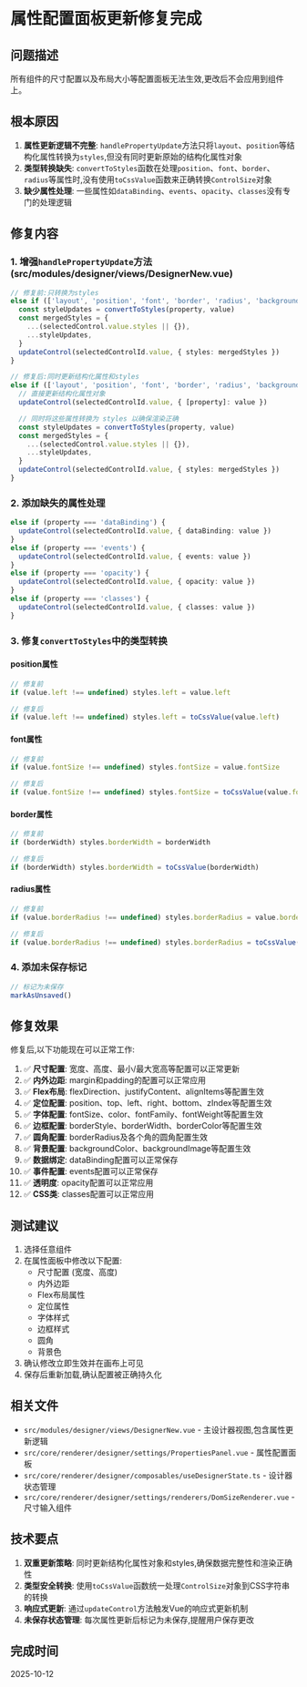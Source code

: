 # 属性配置面板更新修复完成

## 问题描述

所有组件的尺寸配置以及布局大小等配置面板无法生效,更改后不会应用到组件上。

## 根本原因

1. **属性更新逻辑不完整**: `handlePropertyUpdate`方法只将`layout`、`position`等结构化属性转换为`styles`,但没有同时更新原始的结构化属性对象
2. **类型转换缺失**: `convertToStyles`函数在处理`position`、`font`、`border`、`radius`等属性时,没有使用`toCssValue`函数来正确转换`ControlSize`对象
3. **缺少属性处理**: 一些属性如`dataBinding`、`events`、`opacity`、`classes`没有专门的处理逻辑

## 修复内容

### 1. 增强`handlePropertyUpdate`方法 (src/modules/designer/views/DesignerNew.vue)

```typescript
// 修复前:只转换为styles
else if (['layout', 'position', 'font', 'border', 'radius', 'background'].includes(property)) {
  const styleUpdates = convertToStyles(property, value)
  const mergedStyles = {
    ...(selectedControl.value.styles || {}),
    ...styleUpdates,
  }
  updateControl(selectedControlId.value, { styles: mergedStyles })
}

// 修复后:同时更新结构化属性和styles
else if (['layout', 'position', 'font', 'border', 'radius', 'background'].includes(property)) {
  // 直接更新结构化属性对象
  updateControl(selectedControlId.value, { [property]: value })

  // 同时将这些属性转换为 styles 以确保渲染正确
  const styleUpdates = convertToStyles(property, value)
  const mergedStyles = {
    ...(selectedControl.value.styles || {}),
    ...styleUpdates,
  }
  updateControl(selectedControlId.value, { styles: mergedStyles })
}
```

### 2. 添加缺失的属性处理

```typescript
else if (property === 'dataBinding') {
  updateControl(selectedControlId.value, { dataBinding: value })
}
else if (property === 'events') {
  updateControl(selectedControlId.value, { events: value })
}
else if (property === 'opacity') {
  updateControl(selectedControlId.value, { opacity: value })
}
else if (property === 'classes') {
  updateControl(selectedControlId.value, { classes: value })
}
```

### 3. 修复`convertToStyles`中的类型转换

#### position属性

```typescript
// 修复前
if (value.left !== undefined) styles.left = value.left

// 修复后
if (value.left !== undefined) styles.left = toCssValue(value.left)
```

#### font属性

```typescript
// 修复前
if (value.fontSize !== undefined) styles.fontSize = value.fontSize

// 修复后
if (value.fontSize !== undefined) styles.fontSize = toCssValue(value.fontSize)
```

#### border属性

```typescript
// 修复前
if (borderWidth) styles.borderWidth = borderWidth

// 修复后
if (borderWidth) styles.borderWidth = toCssValue(borderWidth)
```

#### radius属性

```typescript
// 修复前
if (value.borderRadius !== undefined) styles.borderRadius = value.borderRadius

// 修复后
if (value.borderRadius !== undefined) styles.borderRadius = toCssValue(value.borderRadius)
```

### 4. 添加未保存标记

```typescript
// 标记为未保存
markAsUnsaved()
```

## 修复效果

修复后,以下功能现在可以正常工作:

1. ✅ **尺寸配置**: 宽度、高度、最小/最大宽高等配置可以正常更新
2. ✅ **内外边距**: margin和padding的配置可以正常应用
3. ✅ **Flex布局**: flexDirection、justifyContent、alignItems等配置生效
4. ✅ **定位配置**: position、top、left、right、bottom、zIndex等配置生效
5. ✅ **字体配置**: fontSize、color、fontFamily、fontWeight等配置生效
6. ✅ **边框配置**: borderStyle、borderWidth、borderColor等配置生效
7. ✅ **圆角配置**: borderRadius及各个角的圆角配置生效
8. ✅ **背景配置**: backgroundColor、backgroundImage等配置生效
9. ✅ **数据绑定**: dataBinding配置可以正常保存
10. ✅ **事件配置**: events配置可以正常保存
11. ✅ **透明度**: opacity配置可以正常应用
12. ✅ **CSS类**: classes配置可以正常应用

## 测试建议

1. 选择任意组件
2. 在属性面板中修改以下配置:
   - 尺寸配置 (宽度、高度)
   - 内外边距
   - Flex布局属性
   - 定位属性
   - 字体样式
   - 边框样式
   - 圆角
   - 背景色
3. 确认修改立即生效并在画布上可见
4. 保存后重新加载,确认配置被正确持久化

## 相关文件

- `src/modules/designer/views/DesignerNew.vue` - 主设计器视图,包含属性更新逻辑
- `src/core/renderer/designer/settings/PropertiesPanel.vue` - 属性配置面板
- `src/core/renderer/designer/composables/useDesignerState.ts` - 设计器状态管理
- `src/core/renderer/designer/settings/renderers/DomSizeRenderer.vue` - 尺寸输入组件

## 技术要点

1. **双重更新策略**: 同时更新结构化属性对象和styles,确保数据完整性和渲染正确性
2. **类型安全转换**: 使用`toCssValue`函数统一处理`ControlSize`对象到CSS字符串的转换
3. **响应式更新**: 通过`updateControl`方法触发Vue的响应式更新机制
4. **未保存状态管理**: 每次属性更新后标记为未保存,提醒用户保存更改

## 完成时间

2025-10-12
